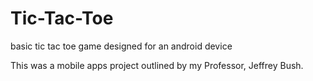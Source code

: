 # Tic-Tac-Toe
basic tic tac toe game designed for an android device

This was a mobile apps project outlined by my Professor, Jeffrey Bush.

